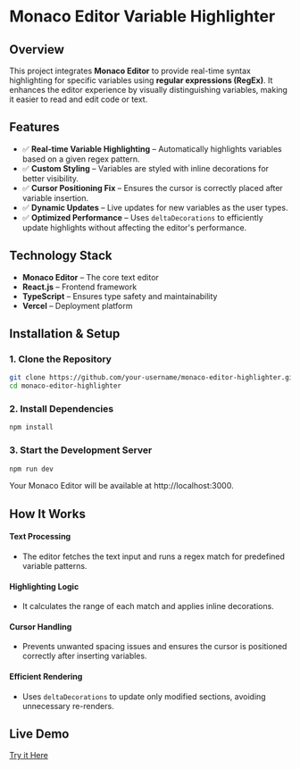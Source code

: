 # **Monaco Editor Variable Highlighter**

## **Overview**  
This project integrates **Monaco Editor** to provide real-time syntax highlighting for specific variables using **regular expressions (RegEx)**. It enhances the editor experience by visually distinguishing variables, making it easier to read and edit code or text.

## **Features**  
- ✅ **Real-time Variable Highlighting** – Automatically highlights variables based on a given regex pattern.  
- ✅ **Custom Styling** – Variables are styled with inline decorations for better visibility.  
- ✅ **Cursor Positioning Fix** – Ensures the cursor is correctly placed after variable insertion.  
- ✅ **Dynamic Updates** – Live updates for new variables as the user types.  
- ✅ **Optimized Performance** – Uses `deltaDecorations` to efficiently update highlights without affecting the editor's performance.  

## **Technology Stack**  
- **Monaco Editor** – The core text editor  
- **React.js** – Frontend framework  
- **TypeScript** – Ensures type safety and maintainability  
- **Vercel** – Deployment platform  

## **Installation & Setup**  

### **1. Clone the Repository**  
```sh
git clone https://github.com/your-username/monaco-editor-highlighter.git
cd monaco-editor-highlighter
```
### **2. Install Dependencies**  
```sh
npm install
```
### **3. Start the Development Server**  
```sh
npm run dev
```
Your Monaco Editor will be available at http://localhost:3000.

## **How It Works**

#### **Text Processing**  
- The editor fetches the text input and runs a regex match for predefined variable patterns.  

#### **Highlighting Logic**  
- It calculates the range of each match and applies inline decorations.  

#### **Cursor Handling**  
- Prevents unwanted spacing issues and ensures the cursor is positioned correctly after inserting variables.  

#### **Efficient Rendering**  
- Uses `deltaDecorations` to update only modified sections, avoiding unnecessary re-renders.

## **Live Demo**  
[Try it Here](https://monaco-exp.vercel.app/)
